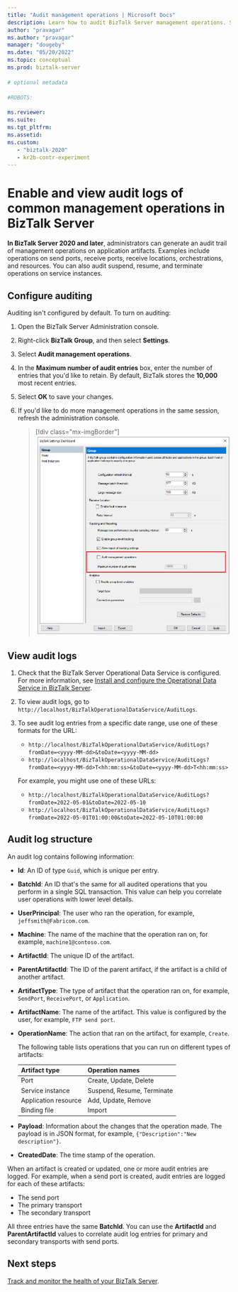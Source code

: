 ```yaml
---
title: "Audit management operations | Microsoft Docs"
description: Learn how to audit BizTalk Server management operations. See how to turn on auditing and review audit logs. Understand audit log structure and information.
author: "pravagar"
ms.author: "pravagar"
manager: "dougeby"
ms.date: "05/20/2022"
ms.topic: conceptual
ms.prod: biztalk-server

# optional metadata

#ROBOTS:

ms.reviewer: 
ms.suite:
ms.tgt_pltfrm:
ms.assetid: 
ms.custom:
   - "biztalk-2020"
   - kr2b-contr-experiment
---
```


# Enable and view audit logs of common management operations in BizTalk Server

**In BizTalk Server 2020 and later**, administrators can generate an audit trail of management operations on application artifacts. Examples include operations on send ports, receive ports, receive locations, orchestrations, and resources. You can also audit suspend, resume, and terminate operations on service instances.

## Configure auditing

Auditing isn't configured by default. To turn on auditing:

1. Open the BizTalk Server Administration console.

1. Right-click **BizTalk Group**, and then select **Settings**.

1. Select **Audit management operations**.

1. In the **Maximum number of audit entries** box, enter the number of entries that you'd like to retain. By default, BizTalk stores the **10,000** most recent entries.

1. Select **OK** to save your changes.

1. If you'd like to do more management operations in the same session, refresh the administration console.

   > [!div class="mx-imgBorder"]
   > ![Screenshot of the Group page in the BizTalk Server administration console. Audit management operations and the maximum entries box are called out.](../core/media/configure-audit.png)

## View audit logs

1. Check that the BizTalk Server Operational Data Service is configured. For more information, see [Install and configure the Operational Data Service in BizTalk Server](configure-the-operational-data-feed-for-power-bi-with-biztalk-server.md).
1. To view audit logs, go to `http://localhost/BizTalkOperationalDataService/AuditLogs`.
1. To see audit log entries from a specific date range, use one of these formats for the URL:

   - `http://localhost/BizTalkOperationalDataService/AuditLogs?fromDate=<yyyy-MM-dd>&toDate=<yyyy-MM-dd>`
   - `http://localhost/BizTalkOperationalDataService/AuditLogs?fromDate=<yyyy-MM-dd>T<hh:mm:ss>&toDate=<yyyy-MM-dd>T<hh:mm:ss>`

   For example, you might use one of these URLs:

   - `http://localhost/BizTalkOperationalDataService/AuditLogs?fromDate=2022-05-01&toDate=2022-05-10`
   - `http://localhost/BizTalkOperationalDataService/AuditLogs?fromDate=2022-05-01T01:00:00&toDate=2022-05-10T01:00:00`

## Audit log structure

An audit log contains following information:

- **Id**: An ID of type `Guid`, which is unique per entry.
- **BatchId**: An ID that's the same for all audited operations that you perform in a single SQL transaction. This value can help you correlate user operations with lower level details.
- **UserPrincipal**: The user who ran the operation, for example, `jeffsmith@Fabricom.com`.
- **Machine**: The name of the machine that the operation ran on, for example, `machine1@contoso.com`.
- **ArtifactId**: The unique ID of the artifact.
- **ParentArtifactId**: The ID of the parent artifact, if the artifact is a child of another artifact.
- **ArtifactType**: The type of artifact that the operation ran on, for example, `SendPort`, `ReceivePort`, or `Application`.
- **ArtifactName**: The name of the artifact. This value is configured by the user, for example, `FTP send port`.
- **OperationName**: The action that ran on the artifact, for example, `Create`.

  The following table lists operations that you can run on different types of artifacts:

  | Artifact type | Operation names|
  | --- | --- |
  | Port | Create, Update, Delete |
  | Service instance | Suspend, Resume, Terminate |
  | Application resource | Add, Update, Remove |
  | Binding file | Import|

- **Payload**: Information about the changes that the operation made. The payload is in JSON format, for example, `{"Description":"New description"}`.
- **CreatedDate**: The time stamp of the operation.

When an artifact is created or updated, one or more audit entries are logged. For example, when a send port is created, audit entries are logged for each of these artifacts:

- The send port
- The primary transport
- The secondary transport

All three entries have the same **BatchId**. You can use the **ArtifactId** and **ParentArtifactId** values to correlate audit log entries for primary and secondary transports with send ports.

## Next steps

[Track and monitor the health of your BizTalk Server](monitoring-biztalk-server.md).
